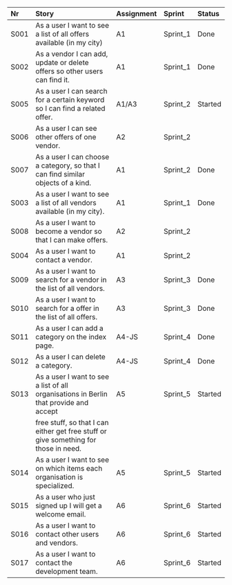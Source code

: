 
| Nr   | Story                                                                                     | Assignment | Sprint         | Status   |
|:-----|:------------------------------------------------------------------------------------------|:-----------|:---------------|:---------|
| S001 | As a user I want to see a list of all offers available (in my city)                       | A1         | Sprint_1       | Done     |
| S002 | As a vendor I can add, update or delete offers so other users can find it.                | A1         | Sprint_1       | Done     |
| S005 | As a user I can search for a certain keyword so I can find a related offer.               | A1/A3      | Sprint_2       | Started  |
| S006 | As a user I can see other offers of one vendor.                                           | A2         | Sprint_2       |          |
| S007 | As a user I can choose a category, so that I can find similar objects of a kind.          | A1         | Sprint_2       | Done     |
| S003 | As a user I want to see a list of all vendors available (in my city).                     | A1         | Sprint_1       | Done     |
| S008 | As a user I want to become a vendor so that I can make offers.                            | A2         | Sprint_2       |          |
| S004 | As a user I want to contact a vendor.                                                     | A1         | Sprint_2       |          |
| S009 | As a user I want to search for a vendor in the list of all vendors.                       | A3         | Sprint_3       | Done     |
| S010 | As a user I want to search for a offer in the list of all offers.                         | A3         | Sprint_3       | Done     |
| S011 | As a user I can add a category on the index page.                                         | A4-JS      | Sprint_4       | Done     | 
| S012 | As a user I can delete a category.                                                        | A4-JS      | Sprint_4       | Done     |
| S013 | As a user I want to see a list of all organisations in Berlin that provide and accept     | A5         | Sprint_5       | Started  |
|      | free stuff, so that I can either get free stuff or give something for those in need.      |            |                |          |
| S014 | As a user I want to see on which items each organisation is specialized.                  | A5         | Sprint_5       | Started  |       
| S015 | As a user who just signed up I will get a welcome email.                                  | A6         | Sprint_6       | Started  |
| S016 | As a user I want to contact other users and vendors.                                      | A6         | Sprint_6       | Started  |
| S017 | As a user I want to contact the development team.                                         | A6         | Sprint_6       | Started  |